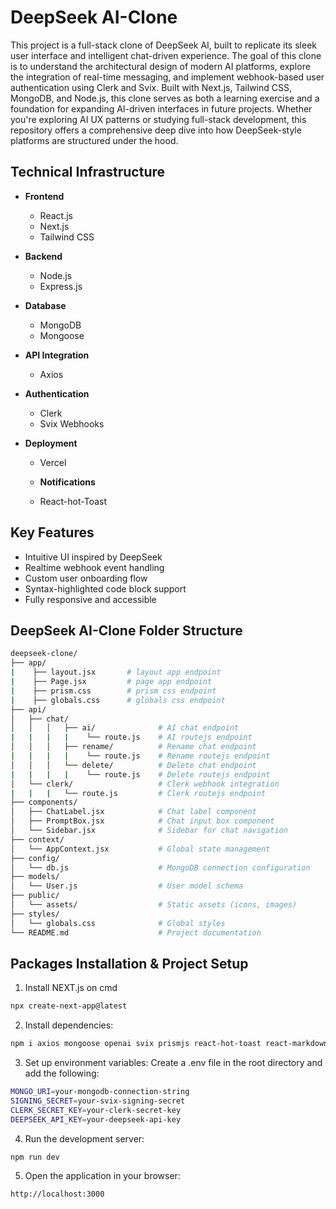 <h1>DeepSeek AI-Clone</h1>
This project is a full-stack clone of DeepSeek AI, built to replicate its sleek user interface and intelligent chat-driven experience. The goal of this clone is to understand the architectural design of modern AI platforms, explore the integration of real-time messaging, and implement webhook-based user authentication using Clerk and Svix. Built with Next.js, Tailwind CSS, MongoDB, and Node.js, this clone serves as both a learning exercise and a foundation for expanding AI-driven interfaces in future projects. Whether you're exploring AI UX patterns or studying full-stack development, this repository offers a comprehensive deep dive into how DeepSeek-style platforms are structured under the hood.

## Technical Infrastructure
- **Frontend**
  - React.js
  - Next.js
  - Tailwind CSS

- **Backend**
  - Node.js
  - Express.js

- **Database**
  - MongoDB
  - Mongoose

- **API Integration**
  - Axios

- **Authentication**
  - Clerk
  - Svix Webhooks

- **Deployment**
  - Vercel

  - **Notifications**
  - React-hot-Toast

## Key Features

- Intuitive UI inspired by DeepSeek
- Realtime webhook event handling
- Custom user onboarding flow
- Syntax-highlighted code block support
- Fully responsive and accessible

## DeepSeek AI-Clone Folder Structure
```bash
deepseek-clone/
├── app/
|    ├── layout.jsx       # layout app endpoint
|    ├── Page.jsx         # page app endpoint
|    ├── prism.css        # prism css endpoint
|    ├── globals.css      # globals css endpoint
├── api/
│   ├── chat/
│   │   │   ├── ai/              # AI chat endpoint
|   |   |   |    └── route.js    # AI routejs endpoint
│   │   │   ├── rename/          # Rename chat endpoint
|   |   |   |    └── route.js    # Rename routejs endpoint
│   │   │   └── delete/          # Delete chat endpoint
|   |   |   |    └── route.js    # Delete routejs endpoint
│   └── clerk/                   # Clerk webhook integration
|   |   |   └── route.js         # Clerk routejs endpoint
├── components/
│   ├── ChatLabel.jsx            # Chat label component
│   ├── PromptBox.jsx            # Chat input box component
│   └── Sidebar.jsx              # Sidebar for chat navigation
├── context/
│   └── AppContext.jsx           # Global state management
├── config/
│   └── db.js                    # MongoDB connection configuration
├── models/
│   └── User.js                  # User model schema
├── public/
│   └── assets/                  # Static assets (icons, images)
├── styles/
│   └── globals.css              # Global styles
└── README.md                    # Project documentation
```

## Packages Installation & Project Setup
1. Install NEXT.js on cmd
```bash
npx create-next-app@latest
```
2. Install dependencies:
```bash
npm i axios mongoose openai svix prismjs react-hot-toast react-markdown
```
3. Set up environment variables: Create a .env file in the root directory and add the following:
```bash
MONGO_URI=your-mongodb-connection-string
SIGNING_SECRET=your-svix-signing-secret
CLERK_SECRET_KEY=your-clerk-secret-key
DEEPSEEK_API_KEY=your-deepseek-api-key
```
4. Run the development server:
```bash
npm run dev
```
5. Open the application in your browser:
```bash
http://localhost:3000
```
